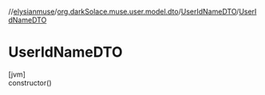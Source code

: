 //[elysianmuse](../../../index.md)/[org.darkSolace.muse.user.model.dto](../index.md)/[UserIdNameDTO](index.md)/[UserIdNameDTO](-user-id-name-d-t-o.md)

# UserIdNameDTO

[jvm]\
constructor()
